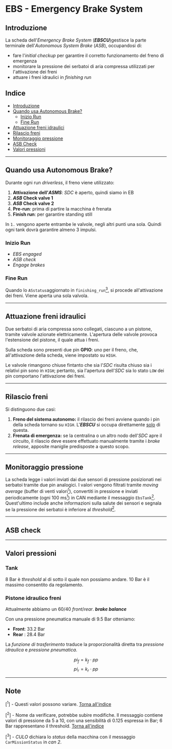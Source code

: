 # EBS - Emergency Brake System

## Introduzione

La scheda dell'*Emergency Brake System* (***EBSCU***)gestisce la parte terminale dell'*Autonomous System Brake* (*ASB*), occupandosi di:
- fare l'*initial checkup* per garantire il corretto funzionamento del freno di emergenza
- monitorare la pressione dei serbatoi di aria compressa utilizzati per l'attivazione dei freni
-  attuare i freni idraulici in *finishing run*

## Indice <a id="indice"></a>

- [Introduzione](#introduzione)
- [Quando usa Autonomous Brake?](#quando-usa-autonomous-brake)
  - [Inizio Run](#inizio-run)
  - [Fine Run](#fine-run)
- [Attuazione freni idraulici](#attuazione-freni-idraulici)
- [Rilascio freni](#rilascio-freni)
- [Monitoraggio pressione](#monitoraggio-pressione)
- [ASB Check](#asb-check)
- [Valori pressioni](#valori-pressioni)
---
## Quando usa Autonomous Brake?

Durante ogni run *driverless*, il freno viene utilizzato:
1. **Attivazione dell'*ASMS***: *SDC* è aperto, quindi siamo in EB
2. ***ASB* Check valve 1**
3. ***ASB* Check valve 2**
4. **Pre-run**: prima di partire la macchina è frenata
5. **Finish run**: per garantire standing still

In `1.` vengono aperte entrambe le valvole, negli altri punti una sola.
Quindi ogni tank dovrà garantire almeno 3 impulsi.


### Inizio Run

- *EBS* *engaged*
- *ASB check*
- *Engage brakes*

### Fine Run

Quando lo `ASstatus`aggiornato in `finishing_run`[<sup>3</sup>](#nota3), si procede all'attivazione dei freni. Viene aperta una sola valvola.

---
## Attuazione freni idraulici

Due serbatoi di aria compressa sono collegati, ciascuno a un pistone, tramite valvole azionate elettricamente. L'apertura delle valvole provoca l'estensione del pistone, il quale attua i freni.

Sulla scheda sono presenti due pin **GPIO**: uno per il freno, che, all'attivazione della scheda, viene impostato su `HIGH`.

Le valvole rimangono chiuse fintanto che sia l'*SDC* risulta chiuso sia i relativi pin sono in `HIGH`; pertanto, sia l'apertura dell'*SDC* sia lo stato `LOW` dei pin comportano l'attivazione dei freni.


---
## Rilascio freni

Si distinguono due casi:

1. **Freno del sistema autonomo:** il rilascio dei freni avviene quando i pin della scheda tornano su `HIGH`. L'***EBSCU*** si occupa direttamente <u>solo</u> di questa.
2. **Frenata di emergenza:** se la centralina o un altro nodo dell'*SDC* apre il circuito, il rilascio deve essere effettuato manualmente tramite i *brake release*, apposite maniglie predisposte a questo scopo.

---
## Monitoraggio pressione

La scheda legge i valori inviati dai due sensori di pressione posizionati nei serbatoi tramite due pin analogici. I valori vengono filtrati tramite *moving average* (buffer di venti valori[<sup>1</sup>](#nota1)), convertiti in pressione e inviati periodicamente (ogni 100 ms[<sup>1</sup>](#nota1)) in CAN mediante il messaggio `EbsTank`[<sup>2</sup>](#nota2). Quest'ultimo include anche informazioni sulla salute dei sensori e segnala se la pressione dei serbatoi è inferiore al *threshold*[<sup>2</sup>](#nota2).

---

## ASB check

---

## Valori pressioni

### Tank

8 Bar è *threshold* al di sotto il quale non possiamo andare.
10 Bar è il massimo consentito da regolamento.

### Pistone idraulico freni

Attualmente abbiamo un 60/40 *front*/*rear*. ***brake balance***

Con una pressione pneumatica manuale di 9.5 Bar otteniamo:
- **Front**: 33.2 Bar
- **Rear** : 28.4 Bar

La *funzione di trasferimento* traduce la proporzionalità diretta tra *pressione idraulica* e *pressione pneumatica*.

$$ pi_f = k_f \cdot  pp $$
$$ pi_r = k_r \cdot  pp $$



---

## Note

<a id="nota1"></a>
[<sup>1</sup>] - Questi valori possono variare. [Torna all'indice](#indice)

<a id="nota2"></a>
[<sup>2</sup>] - Nome da verificare, potrebbe subire modifiche. Il messaggio contiene valori di pressione da 5 a 10, con una sensibilità di 0.125 espressa in Bar; 6 Bar rappresentano il threshold. [Torna all'indice](#indice)

<a id="nota3"></a>
[<sup>3</sup>] - *CULO* dichiara lo *status* della macchina con il messaggio `CarMissionStatus` in *can 2*.
